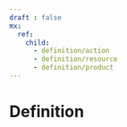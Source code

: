 ```yaml
---
draft : false
mx:
  ref:
    child:
      - definition/action
      - definition/resource
      - definition/product
---
```


# Definition
